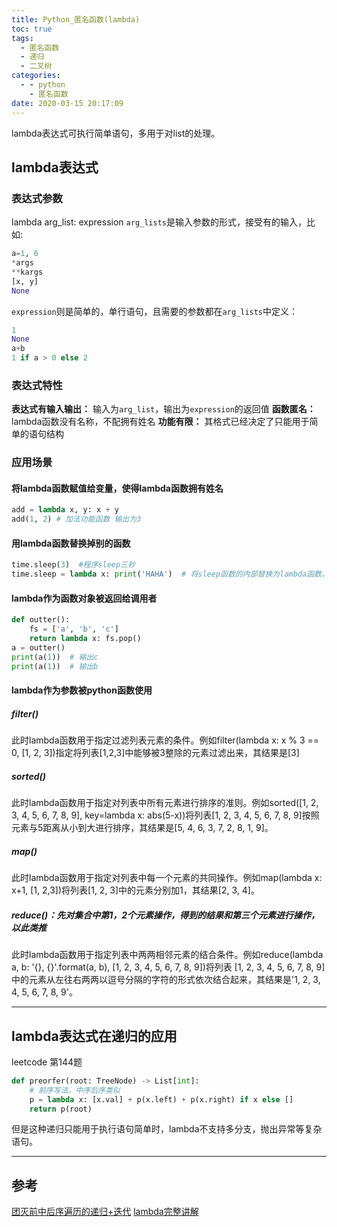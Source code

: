 ```yaml
---
title: Python_匿名函数(lambda)
toc: true
tags:
  - 匿名函数
  - 递归
  - 二叉树
categories:
  - - python
    - 匿名函数
date: 2020-03-15 20:17:09
---
```


lambda表达式可执行简单语句，多用于对list的处理。
## lambda表达式
<!-- more -->
### 表达式参数
lambda arg_list: expression
`arg_lists`是输入参数的形式，接受有的输入，比如:
```python
a=1, 6
*args
**kargs
[x, y]
None
```
`expression`则是简单的，单行语句，且需要的参数都在`arg_lists`中定义：
```python
1
None
a+b
1 if a > 0 else 2
```
### 表达式特性
**表达式有输入输出：** 输入为`arg_list`，输出为`expression`的返回值
**函数匿名：** lambda函数没有名称，不配拥有姓名
**功能有限：** 其格式已经决定了只能用于简单的语句结构
### 应用场景
#### 将lambda函数赋值给变量，使得lambda函数拥有姓名
```python
add = lambda x, y: x + y
add(1, 2) # 加法功能函数 输出为3
```
#### 用lambda函数替换掉别的函数
```python
time.sleep(3)  #程序sleep三秒
time.sleep = lambda x: print('HAHA')  # 将sleep函数的内部替换为lambda函数，无论sleep的输入是多少，都会执行print('HAHA')
```
#### lambda作为函数对象被返回给调用者
```python 闭包函数
def outter():
    fs = ['a', 'b', 'c']
    return lambda x: fs.pop()
a = outter()
print(a(1))  # 输出c
print(a(1))  # 输出b
```
#### lambda作为参数被python函数使用
##### filter()
此时lambda函数用于指定过滤列表元素的条件。例如filter(lambda x: x % 3 == 0, [1, 2, 3])指定将列表[1,2,3]中能够被3整除的元素过滤出来，其结果是[3]
##### sorted()
此时lambda函数用于指定对列表中所有元素进行排序的准则。例如sorted([1, 2, 3, 4, 5, 6, 7, 8, 9], key=lambda x: abs(5-x))将列表[1, 2, 3, 4, 5, 6, 7, 8, 9]按照元素与5距离从小到大进行排序，其结果是[5, 4, 6, 3, 7, 2, 8, 1, 9]。
##### map()
此时lambda函数用于指定对列表中每一个元素的共同操作。例如map(lambda x: x+1, [1, 2,3])将列表[1, 2, 3]中的元素分别加1，其结果[2, 3, 4]。
##### reduce()：先对集合中第1，2个元素操作，得到的结果和第三个元素进行操作，以此类推
此时lambda函数用于指定列表中两两相邻元素的结合条件。例如reduce(lambda a, b: '{}, {}'.format(a, b), [1, 2, 3, 4, 5, 6, 7, 8, 9])将列表 [1, 2, 3, 4, 5, 6, 7, 8, 9]中的元素从左往右两两以逗号分隔的字符的形式依次结合起来，其结果是'1, 2, 3, 4, 5, 6, 7, 8, 9'。

---
## lambda表达式在递归的应用
leetcode 第144题
```python
def preorfer(root: TreeNode) -> List[int]:
    # 前序写法，中序后序类似 
    p = lambda x: [x.val] + p(x.left) + p(x.right) if x else []
    return p(root)
```
但是这种递归只能用于执行语句简单时，lambda不支持多分支，抛出异常等复杂语句。

---
## 参考
[团灭前中后序遍历的递归+迭代](https://leetcode-cn.com/problems/binary-tree-preorder-traversal/solution/jian-ji-jing-dian-yi-dong-yi-ji-tuan-mie-qian-zhon/)
[lambda完整讲解](https://blog.csdn.net/zjuxsl/article/details/79437563)
